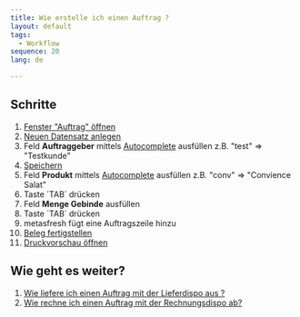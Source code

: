 ```yaml
---
title: Wie erstelle ich einen Auftrag ?
layout: default
tags:
  - Workflow
sequence: 20
lang: de

---
```

## Schritte
1. [Fenster "Auftrag" öffnen](Wie_finde_und_öffne_ich_ein_Fenster)
1. [Neuen Datensatz anlegen](Wie_lege_ich_einen_neuen_datensatz_an)
1. Feld **Auftraggeber** mittels [Autocomplete](Wie_benutze_ich_Autocomplete) ausfüllen
  z.B. "test" => "Testkunde"
1. [Speichern](Wie_lege_ich_einen_neuen_datensatz_an)
1. Feld **Produkt** mittels [Autocomplete](Wie_benutze_ich_Autocomplete) ausfüllen
  z.B. "conv" => "Convience Salat"
1. Taste ´TAB´ drücken
1. Feld **Menge Gebinde** ausfüllen
1. Taste ´TAB´ drücken
1. metasfresh fügt eine Auftragszeile hinzu
1. [Beleg fertigstellen](Wie_stelle_ich_einen_Beleg_fertig)
1. [Druckvorschau öffnen](Wie_oeffne_ich_die_Druckvorschau)


## Wie geht es weiter?
1. [Wie liefere ich einen Auftrag mit der Lieferdispo aus ?](Wie_liefere_ich_einen_Auftrag_mit_der_Lieferdispo_aus)
1. [Wie rechne ich einen Auftrag mit der Rechnungsdispo ab?](Wie_rechne_ich_einen_Auftrag_mit_der_Rechnungsdispo_ab)

